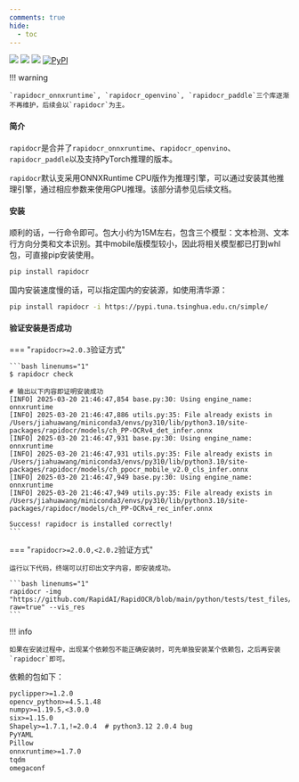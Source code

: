 ```yaml
---
comments: true
hide:
  - toc
---
```


<a href=""><img src="https://img.shields.io/badge/Python->=3.6,<3.13-aff.svg"></a>
<a href=""><img src="https://img.shields.io/badge/OS-Linux%2C%20Win%2C%20Mac-pink.svg"></a>
<a href="https://pepy.tech/project/rapidocr"><img src="https://static.pepy.tech/personalized-badge/rapidocr?period=total&units=abbreviation&left_color=grey&right_color=blue&left_text=🔥%20Downloads%20rapidocr"></a>
<a href="https://pypi.org/project/rapidocr/"><img alt="PyPI" src="https://img.shields.io/pypi/v/rapidocr"></a>

!!! warning

    `rapidocr_onnxruntime`, `rapidocr_openvino`, `rapidocr_paddle`三个库逐渐不再维护，后续会以`rapidocr`为主。

#### 简介

`rapidocr`是合并了`rapidocr_onnxruntime`、`rapidocr_openvino`、`rapidocr_paddle`以及支持PyTorch推理的版本。

`rapidocr`默认支采用ONNXRuntime CPU版作为推理引擎，可以通过安装其他推理引擎，通过相应参数来使用GPU推理。该部分请参见后续文档。

#### 安装

顺利的话，一行命令即可。包大小约为15M左右，包含三个模型：文本检测、文本行方向分类和文本识别。其中mobile版模型较小，因此将相关模型都已打到whl包，可直接pip安装使用。

```bash linenums="1"
pip install rapidocr
```

国内安装速度慢的话，可以指定国内的安装源，如使用清华源：

```bash linenums="1"
pip install rapidocr -i https://pypi.tuna.tsinghua.edu.cn/simple/
```

#### 验证安装是否成功

=== "`rapidocr>=2.0.3`验证方式"

    ```bash linenums="1"
    $ rapidocr check

    # 输出以下内容即证明安装成功
    [INFO] 2025-03-20 21:46:47,854 base.py:30: Using engine_name: onnxruntime
    [INFO] 2025-03-20 21:46:47,886 utils.py:35: File already exists in /Users/jiahuawang/miniconda3/envs/py310/lib/python3.10/site-packages/rapidocr/models/ch_PP-OCRv4_det_infer.onnx
    [INFO] 2025-03-20 21:46:47,931 base.py:30: Using engine_name: onnxruntime
    [INFO] 2025-03-20 21:46:47,931 utils.py:35: File already exists in /Users/jiahuawang/miniconda3/envs/py310/lib/python3.10/site-packages/rapidocr/models/ch_ppocr_mobile_v2.0_cls_infer.onnx
    [INFO] 2025-03-20 21:46:47,949 base.py:30: Using engine_name: onnxruntime
    [INFO] 2025-03-20 21:46:47,949 utils.py:35: File already exists in /Users/jiahuawang/miniconda3/envs/py310/lib/python3.10/site-packages/rapidocr/models/ch_PP-OCRv4_rec_infer.onnx

    Success! rapidocr is installed correctly!
    ```

=== "`rapidocr>=2.0.0,<2.0.2`验证方式"

    运行以下代码，终端可以打印出文字内容，即安装成功。

    ```bash linenums="1"
    rapidocr -img "https://github.com/RapidAI/RapidOCR/blob/main/python/tests/test_files/ch_en_num.jpg?raw=true" --vis_res
    ```

!!! info

    如果在安装过程中，出现某个依赖包不能正确安装时，可先单独安装某个依赖包，之后再安装`rapidocr`即可。

依赖的包如下：

```txt linenums="1"
pyclipper>=1.2.0
opencv_python>=4.5.1.48
numpy>=1.19.5,<3.0.0
six>=1.15.0
Shapely>=1.7.1,!=2.0.4  # python3.12 2.0.4 bug
PyYAML
Pillow
onnxruntime>=1.7.0
tqdm
omegaconf
```
